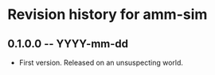 # Revision history for amm-sim

## 0.1.0.0 -- YYYY-mm-dd

* First version. Released on an unsuspecting world.
